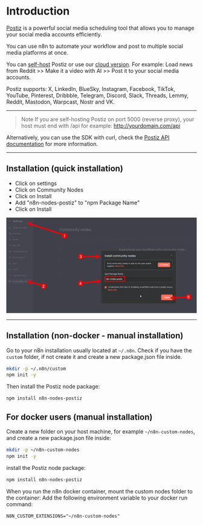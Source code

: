# Introduction
[Postiz](https://postiz.com) is a powerful social media scheduling tool that allows you to manage your social media accounts efficiently.

You can use n8n to automate your workflow and post to multiple social media platforms at once.

You can [self-host](https://docs.postiz.com/introduction) Postiz or use our [cloud version](https://platform.postiz.com).
For example: Load news from Reddit >> Make it a video with AI >> Post it to your social media accounts.

Postiz supports: X, LinkedIn, BlueSky, Instagram, Facebook, TikTok, YouTube, Pinterest, Dribbble, Telegram, Discord, Slack, Threads, Lemmy, Reddit, Mastodon, Warpcast, Nostr and VK.

---

> Note
> If you are self-hosting Postiz on port 5000 (reverse proxy), your host must end with /api for example: http://yourdomain.com/api

Alternatively, you can use the SDK with curl, check the [Postiz API documentation](https://docs.postiz.com/public-api) for more information.

---

## Installation (quick installation)

- Click on settings
- Click on Community Nodes
- Click on Install
- Add "n8n-nodes-postiz" to "npm Package Name"
- Click on Install

![community-node.png](community-node.png)

---

## Installation (non-docker - manual installation)
Go to your n8n installation usually located at `~/.n8n`.
Check if you have the `custom` folder, if not create it and create a new package.json file inside.
```bash
mkdir -p ~/.n8n/custom
npm init -y
```

Then install the Postiz node package:
```
npm install n8n-nodes-postiz
```

## For docker users (manual installation)
Create a new folder on your host machine, for example `~/n8n-custom-nodes`, and create a new package.json file inside:
```bash
mkdir -p ~/n8n-custom-nodes
npm init -y
```

install the Postiz node package:
```bash
npm install n8n-nodes-postiz
```

When you run the n8n docker container, mount the custom nodes folder to the container:
Add the following environment variable to your docker run command:
```
N8N_CUSTOM_EXTENSIONS="~/n8n-custom-nodes"
```
